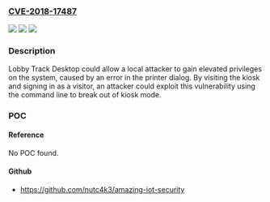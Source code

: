 ### [CVE-2018-17487](https://cve.mitre.org/cgi-bin/cvename.cgi?name=CVE-2018-17487)
![](https://img.shields.io/static/v1?label=Product&message=Lobby%20Track%20Desktop&color=blue)
![](https://img.shields.io/static/v1?label=Version&message=n%2Fa&color=blue)
![](https://img.shields.io/static/v1?label=Vulnerability&message=Gain%20Privileges&color=brighgreen)

### Description

Lobby Track Desktop could allow a local attacker to gain elevated privileges on the system, caused by an error in the printer dialog. By visiting the kiosk and signing in as a visitor, an attacker could exploit this vulnerability using the command line to break out of kiosk mode.

### POC

#### Reference
No POC found.

#### Github
- https://github.com/nutc4k3/amazing-iot-security

